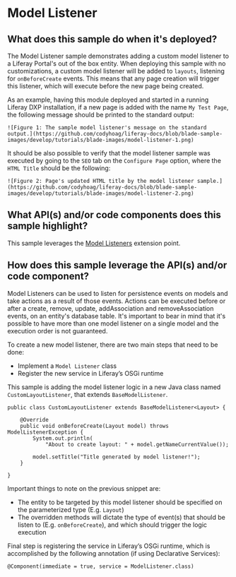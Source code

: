 # Model Listener

## What does this sample do when it's deployed?

The Model Listener sample demonstrates adding a custom model listener to a
Liferay Portal's out of the box entity. When deploying this sample with no
customizations, a custom model listener will be added to `layouts`, listening
for `onBeforeCreate` events. This means that any page creation will trigger this
listener, which will execute before the new page being created.

As an example, having this module deployed and started in a running Liferay DXP
installation, if a new page is added with the name `My Test Page`, the following
message should be printed to the standard output:

	![Figure 1: The sample model listener's message on the standard output.](https://github.com/codyhoag/liferay-docs/blob/blade-sample-images/develop/tutorials/blade-images/model-listener-1.png)

It should be also possible to verify that the  model listener sample was
executed by going to the `SEO` tab on the `Configure Page` option, where the
`HTML Title` should be the following:

	![Figure 2: Page's updated HTML title by the model listener sample.](https://github.com/codyhoag/liferay-docs/blob/blade-sample-images/develop/tutorials/blade-images/model-listener-2.png)

## What API(s) and/or code components does this sample highlight?

This sample leverages the
[Model Listeners](https://dev.liferay.com/develop/tutorials/-/knowledge_base/7-0/model-listeners)
extension point.

## How does this sample leverage the API(s) and/or code component?

Model Listeners can be used to listen for persistence events on models and take
actions as a result of those events. Actions can be executed before or after a
create, remove, update, addAssociation and removeAssociation events, on an
entity's database table. It's important to bear in mind that it's possible to
have more than one model listener on a single model and the execution order is
not guaranteed.

To create a new model listener, there are two main steps that need to be done:

- Implement a `Model Listener` class
- Register the new service in Liferay’s OSGi runtime

This sample is adding the model listener logic in a new Java class named
`CustomLayoutListener`, that extends `BaseModelListener`.

	public class CustomLayoutListener extends BaseModelListener<Layout> {

		@Override
		public void onBeforeCreate(Layout model) throws ModelListenerException {
			System.out.println(
				"About to create layout: " + model.getNameCurrentValue());
	
			model.setTitle("Title generated by model listener!");
		}
	
	}

Important things to note on the previous snippet are:

- The entity to be targeted by this model listener should be specified on the
parameterized type (E.g. `Layout`)
- The overridden methods will dictate the type of event(s) that should be listen
to (E.g. `onBeforeCreate`), and which should trigger the logic execution

Final step is registering the service in Liferay’s OSGi runtime, which is
accomplished by the following annotation (if using Declarative Services):

	@Component(immediate = true, service = ModelListener.class)
